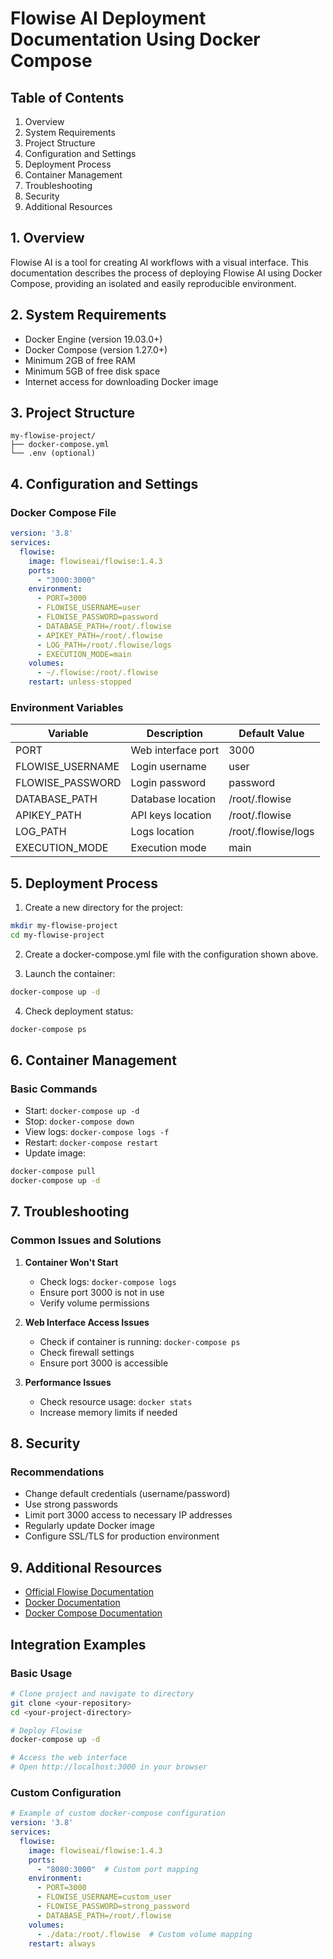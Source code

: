# Flowise AI Deployment Documentation Using Docker Compose

## Table of Contents
1. Overview
2. System Requirements
3. Project Structure
4. Configuration and Settings
5. Deployment Process
6. Container Management
7. Troubleshooting
8. Security
9. Additional Resources

## 1. Overview
Flowise AI is a tool for creating AI workflows with a visual interface. This documentation describes the process of deploying Flowise AI using Docker Compose, providing an isolated and easily reproducible environment.

## 2. System Requirements
- Docker Engine (version 19.03.0+)
- Docker Compose (version 1.27.0+)
- Minimum 2GB of free RAM
- Minimum 5GB of free disk space
- Internet access for downloading Docker image

## 3. Project Structure
```
my-flowise-project/
├── docker-compose.yml
└── .env (optional)
```

## 4. Configuration and Settings
### Docker Compose File
```yaml
version: '3.8'
services:
  flowise:
    image: flowiseai/flowise:1.4.3
    ports:
      - "3000:3000"
    environment:
      - PORT=3000
      - FLOWISE_USERNAME=user
      - FLOWISE_PASSWORD=password
      - DATABASE_PATH=/root/.flowise
      - APIKEY_PATH=/root/.flowise
      - LOG_PATH=/root/.flowise/logs
      - EXECUTION_MODE=main
    volumes:
      - ~/.flowise:/root/.flowise
    restart: unless-stopped
```

### Environment Variables
| Variable | Description | Default Value |
|----------|-------------|---------------|
| PORT | Web interface port | 3000 |
| FLOWISE_USERNAME | Login username | user |
| FLOWISE_PASSWORD | Login password | password |
| DATABASE_PATH | Database location | /root/.flowise |
| APIKEY_PATH | API keys location | /root/.flowise |
| LOG_PATH | Logs location | /root/.flowise/logs |
| EXECUTION_MODE | Execution mode | main |

## 5. Deployment Process
1. Create a new directory for the project:
```bash
mkdir my-flowise-project
cd my-flowise-project
```

2. Create a docker-compose.yml file with the configuration shown above.

3. Launch the container:
```bash
docker-compose up -d
```

4. Check deployment status:
```bash
docker-compose ps
```

## 6. Container Management
### Basic Commands
- Start: `docker-compose up -d`
- Stop: `docker-compose down`
- View logs: `docker-compose logs -f`
- Restart: `docker-compose restart`
- Update image: 
```bash
docker-compose pull
docker-compose up -d
```

## 7. Troubleshooting
### Common Issues and Solutions
1. **Container Won't Start**
   - Check logs: `docker-compose logs`
   - Ensure port 3000 is not in use
   - Verify volume permissions

2. **Web Interface Access Issues**
   - Check if container is running: `docker-compose ps`
   - Check firewall settings
   - Ensure port 3000 is accessible

3. **Performance Issues**
   - Check resource usage: `docker stats`
   - Increase memory limits if needed

## 8. Security
### Recommendations
- Change default credentials (username/password)
- Use strong passwords
- Limit port 3000 access to necessary IP addresses
- Regularly update Docker image
- Configure SSL/TLS for production environment

## 9. Additional Resources
- [Official Flowise Documentation](https://github.com/FlowiseAI/Flowise)
- [Docker Documentation](https://docs.docker.com/)
- [Docker Compose Documentation](https://docs.docker.com/compose/)

## Integration Examples
### Basic Usage
```bash
# Clone project and navigate to directory
git clone <your-repository>
cd <your-project-directory>

# Deploy Flowise
docker-compose up -d

# Access the web interface
# Open http://localhost:3000 in your browser
```

### Custom Configuration
```yaml
# Example of custom docker-compose configuration
version: '3.8'
services:
  flowise:
    image: flowiseai/flowise:1.4.3
    ports:
      - "8080:3000"  # Custom port mapping
    environment:
      - PORT=3000
      - FLOWISE_USERNAME=custom_user
      - FLOWISE_PASSWORD=strong_password
      - DATABASE_PATH=/root/.flowise
    volumes:
      - ./data:/root/.flowise  # Custom volume mapping
    restart: always
```
